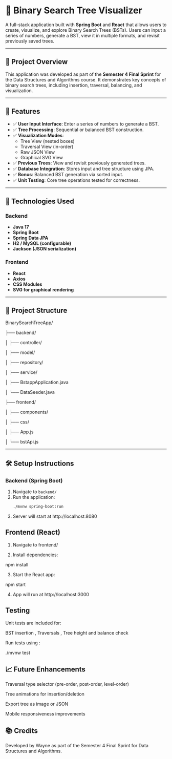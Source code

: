# 🌳 Binary Search Tree Visualizer

A full-stack application built with **Spring Boot** and **React** that allows users to create, visualize, and explore Binary Search Trees (BSTs). Users can input a series of numbers, generate a BST, view it in multiple formats, and revisit previously saved trees.

---

## 📌 Project Overview

This application was developed as part of the **Semester 4 Final Sprint** for the Data Structures and Algorithms course. It demonstrates key concepts of binary search trees, including insertion, traversal, balancing, and visualization.

---

## 🚀 Features

- ✅ **User Input Interface**: Enter a series of numbers to generate a BST.
- ✅ **Tree Processing**: Sequential or balanced BST construction.
- ✅ **Visualization Modes**:
  - Tree View (nested boxes)
  - Traversal View (in-order)
  - Raw JSON View
  - Graphical SVG View
- ✅ **Previous Trees**: View and revisit previously generated trees.
- ✅ **Database Integration**: Stores input and tree structure using JPA.
- ✅ **Bonus**: Balanced BST generation via sorted input.
- ✅ **Unit Testing**: Core tree operations tested for correctness.

---

## 🧰 Technologies Used

### Backend
- **Java 17**
- **Spring Boot**
- **Spring Data JPA**
- **H2 / MySQL (configurable)**
- **Jackson (JSON serialization)**

### Frontend
- **React**
- **Axios**
- **CSS Modules**
- **SVG for graphical rendering**

---

## 📂 Project Structure

BinarySearchTreeApp/ 

├── backend/ 

│ ├── controller/ 

│ ├── model/ 

│ ├── repository/ 

│ ├── service/ 

│ ├── BstappApplication.java 


│ └── DataSeeder.java 

├── frontend/ 

│ ├── components/ 

│ ├── css/ 

│ ├── App.js 

│ └── bstApi.js


---

## 🛠️ Setup Instructions

### Backend (Spring Boot)
1. Navigate to `backend/`
2. Run the application:
   ```bash
   ./mvnw spring-boot:run
3. Server will start at http://localhost:8080

## Frontend (React)
1. Navigate to frontend/

2. Install dependencies:

  npm install

3. Start the React app:

  npm start

4. App will run at http://localhost:3000

## Testing
Unit tests are included for:

BST insertion , Traversals , Tree height and balance check

Run tests using : 

  ./mvnw test

## 📈 Future Enhancements
Traversal type selector (pre-order, post-order, level-order)

Tree animations for insertion/deletion

Export tree as image or JSON

Mobile responsiveness improvements

## 📚 Credits
Developed by Wayne as part of the Semester 4 Final Sprint for Data Structures and Algorithms.
